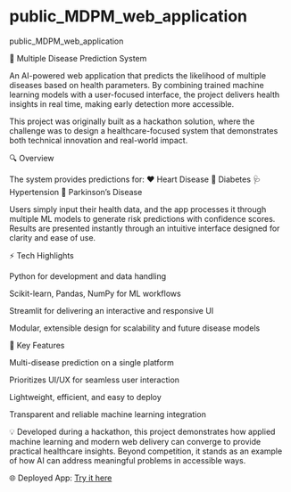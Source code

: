 # public_MDPM_web_application
public_MDPM_web_application

🧠 Multiple Disease Prediction System

An AI-powered web application that predicts the likelihood of multiple diseases based on health parameters. By combining trained machine learning models with a user-focused interface, the project delivers health insights in real time, making early detection more accessible.

This project was originally built as a hackathon solution, where the challenge was to design a healthcare-focused system that demonstrates both technical innovation and real-world impact.

🔍 Overview

The system provides predictions for:
❤️ Heart Disease
🍬 Diabetes
🩺 Hypertension
🧩 Parkinson’s Disease

Users simply input their health data, and the app processes it through multiple ML models to generate risk predictions with confidence scores. Results are presented instantly through an intuitive interface designed for clarity and ease of use.

⚡ Tech Highlights

Python for development and data handling

Scikit-learn, Pandas, NumPy for ML workflows

Streamlit for delivering an interactive and responsive UI

Modular, extensible design for scalability and future disease models

🎯 Key Features

Multi-disease prediction on a single platform

Prioritizes UI/UX for seamless user interaction

Lightweight, efficient, and easy to deploy

Transparent and reliable machine learning integration

💡 Developed during a hackathon, this project demonstrates how applied machine learning and modern web delivery can converge to provide practical healthcare insights. Beyond competition, it stands as an example of how AI can address meaningful problems in accessible ways.

🌐 Deployed App: [Try it here](https://publicmdpmwebapplication-znzm3scbyspstaaxe3km3h.streamlit.app/)
